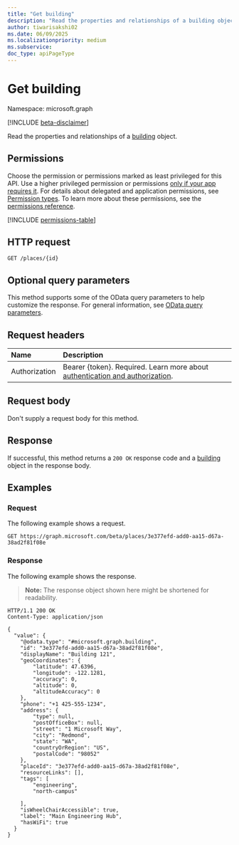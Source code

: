 ```yaml
---
title: "Get building"
description: "Read the properties and relationships of a building object."
author: tiwarisakshi02
ms.date: 06/09/2025
ms.localizationpriority: medium
ms.subservice: 
doc_type: apiPageType
---
```


# Get building

Namespace: microsoft.graph

[!INCLUDE [beta-disclaimer](../../includes/beta-disclaimer.md)]

Read the properties and relationships of a [building](../resources/building.md) object.

## Permissions

Choose the permission or permissions marked as least privileged for this API. Use a higher privileged permission or permissions [only if your app requires it](/graph/permissions-overview#best-practices-for-using-microsoft-graph-permissions). For details about delegated and application permissions, see [Permission types](/graph/permissions-overview#permission-types). To learn more about these permissions, see the [permissions reference](/graph/permissions-reference).

<!-- {
  "blockType": "permissions",
  "name": "building-get-permissions"
}
-->
[!INCLUDE [permissions-table](../includes/permissions/building-get-permissions.md)]

## HTTP request

<!-- {
  "blockType": "ignored"
}
-->
``` http
GET /places/{id}
```

## Optional query parameters

This method supports some of the OData query parameters to help customize the response. For general information, see [OData query parameters](/graph/query-parameters).

## Request headers

|Name|Description|
|:---|:---|
|Authorization|Bearer {token}. Required. Learn more about [authentication and authorization](/graph/auth/auth-concepts).|

## Request body

Don't supply a request body for this method.

## Response

If successful, this method returns a `200 OK` response code and a [building](../resources/building.md) object in the response body.

## Examples

### Request

The following example shows a request.
<!-- {
  "blockType": "request",
  "name": "get_building"
}
-->
``` http
GET https://graph.microsoft.com/beta/places/3e377efd-add0-aa15-d67a-38ad2f81f08e
```


### Response

The following example shows the response.
>**Note:** The response object shown here might be shortened for readability.
<!-- {
  "blockType": "response",
  "truncated": true,
  "@odata.type": "microsoft.graph.building"
}
-->
``` http
HTTP/1.1 200 OK
Content-Type: application/json

{
  "value": {
    "@odata.type": "#microsoft.graph.building",
    "id": "3e377efd-add0-aa15-d67a-38ad2f81f08e",
    "displayName": "Building 121",
    "geoCoordinates": {
        "latitude": 47.6396,
        "longitude": -122.1281,
        "accuracy": 0,
        "altitude": 0,
        "altitudeAccuracy": 0
    },
    "phone": "+1 425-555-1234",
    "address": {
        "type": null,
        "postOfficeBox": null,
        "street": "1 Microsoft Way",
        "city": "Redmond",
        "state": "WA",
        "countryOrRegion": "US",
        "postalCode": "98052"
    },
    "placeId": "3e377efd-add0-aa15-d67a-38ad2f81f08e",
    "resourceLinks": [],
    "tags": [
        "engineering",
        "north-campus"

    ],
    "isWheelChairAccessible": true,
    "label": "Main Engineering Hub",
    "hasWiFi": true
  }
}
```

